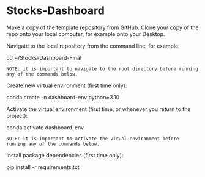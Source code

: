 # Stocks-Dashboard

Make a copy of the template repository from GitHub. Clone your copy of the repo onto your local computer, for example onto your Desktop.

Navigate to the local repository from the command line, for example:

cd ~/Stocks-Dashboard-Final

    NOTE: it is important to navigate to the root directory before running any of the commands below.

Create new virtual environment (first time only):

conda create -n dashboard-env python=3.10

Activate the virtual environment (first time, or whenever you return to the project):

conda activate dashboard-env

    NOTE: it is important to activate the virual environment before running any of the commands below.

Install package dependencies (first time only):

pip install -r requirements.txt